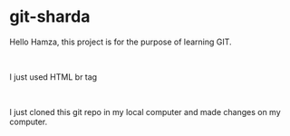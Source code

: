 # git-sharda

Hello Hamza, this project is for the purpose of learning GIT.

<br>

I just used HTML br tag

<br>

I just cloned this git repo in my local computer and made changes on my computer.